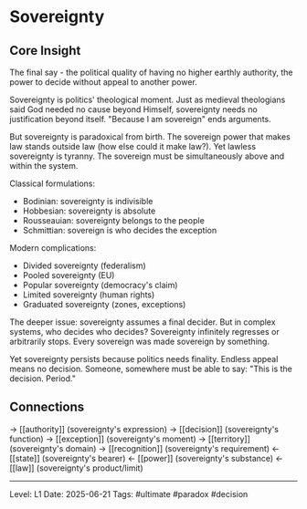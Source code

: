 # Sovereignty

## Core Insight
The final say - the political quality of having no higher earthly authority, the power to decide without appeal to another power.

Sovereignty is politics' theological moment. Just as medieval theologians said God needed no cause beyond Himself, sovereignty needs no justification beyond itself. "Because I am sovereign" ends arguments.

But sovereignty is paradoxical from birth. The sovereign power that makes law stands outside law (how else could it make law?). Yet lawless sovereignty is tyranny. The sovereign must be simultaneously above and within the system.

Classical formulations:
- Bodinian: sovereignty is indivisible
- Hobbesian: sovereignty is absolute
- Rousseauian: sovereignty belongs to the people
- Schmittian: sovereign is who decides the exception

Modern complications:
- Divided sovereignty (federalism)
- Pooled sovereignty (EU)
- Popular sovereignty (democracy's claim)
- Limited sovereignty (human rights)
- Graduated sovereignty (zones, exceptions)

The deeper issue: sovereignty assumes a final decider. But in complex systems, who decides who decides? Sovereignty infinitely regresses or arbitrarily stops. Every sovereign was made sovereign by something.

Yet sovereignty persists because politics needs finality. Endless appeal means no decision. Someone, somewhere must be able to say: "This is the decision. Period."

## Connections
→ [[authority]] (sovereignty's expression)
→ [[decision]] (sovereignty's function)
→ [[exception]] (sovereignty's moment)
→ [[territory]] (sovereignty's domain)
→ [[recognition]] (sovereignty's requirement)
← [[state]] (sovereignty's bearer)
← [[power]] (sovereignty's substance)
← [[law]] (sovereignty's product/limit)

---
Level: L1
Date: 2025-06-21
Tags: #ultimate #paradox #decision